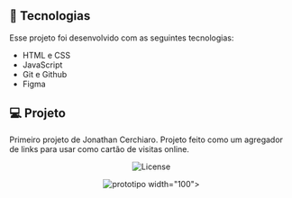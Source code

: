 

</p>

<br>


## 🚀 Tecnologias

Esse projeto foi desenvolvido com as seguintes tecnologias:

- HTML e CSS
- JavaScript
- Git e Github
- Figma

## 💻 Projeto

Primeiro projeto de Jonathan Cerchiaro.
Projeto feito como um agregador de links para usar como cartão de visitas online.

<p align="center">
  <img alt="License" src="https://img.shields.io/static/v1?label=license&message=MIT&color=49AA26&labelColor=000000">

  <p align="center">
    <img alt="prototipo" src=".github/preview.png">
    width="100">
    </p>  
 